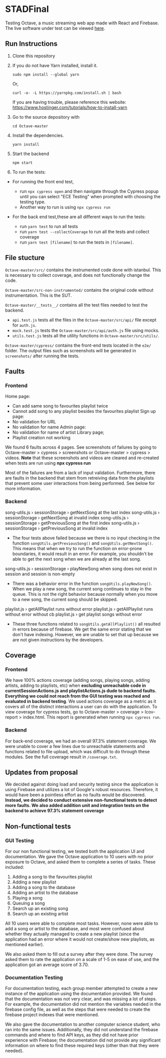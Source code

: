 # STADFinal

Testing Octave, a music streaming web app made with React and Firebase. The live software under test can be viewed [here](https://octave-music.web.app/).

## Run Instructions

1. Clone this repository

2. If you do not have Yarn installed, install it.

   ```
   sudo npm install --global yarn
   ```

   Or,

   ```
   curl -o- -L https://yarnpkg.com/install.sh | bash
   ```

   If you are having trouble, please reference this website: https://www.hostinger.com/tutorials/how-to-install-yarn

3. Go to the source depository with
   ```
   cd Octave-master
   ```
4. Install the dependencies.
   ```
   yarn install
   ```
5. Start the backend

   ```
   npm start
   ```

6. To run the tests:

- For running the front end test,

  - run `npx cypress open` and then navigate through the Cypress popup until you can select "ECE Testing" when prompted with choosing the testing type.
  - Another way to run is using `npx cypress run`

- For the back end test,these are all different ways to run the tests:
  - run `yarn test` to run all tests
  - run `yarn test --collectCoverage` to run all the tests and collect coverage
  - run `yarn test [filename]` to run the tests in `[filename]`.

## File stucture

`Octave-master/src/` contains the instrumented code done with istanbul. This is necessary to collect coverage, and does not functionally change the code.

`Octave-master/src-non-instrumented/` contains the original code without instrumentation. This is the SUT.

`Octave-master/__tests__/` contains all the test files needed to test the backend.

- `api.test.js` tests all the files in the `Octave-master/src/api/` file except for `auth.js`.
- `mock.test.js` tests the `Octave-master/src/api/auth.js` file using mocks.
- `utils.test.js` tests all the utility functions in `Octave-master/src/utils/`.

`Octave-master/cypress/` contains the front-end tests located in the `e2e/` folder. The output files such as screenshots will be generated in `screenshots/` after running the tests.

## Faults

### Frontend

Home page:

- Can add same song to favourites playlist twice
- Cannot add song to any playlist besides the favourites playlist
  Sign up page:
- No validation for URL
- No validation for name
  Admin page:
- No validation for name of artist
  Library page;
- Playlist creation not working

We found 6 faults across 4 pages. See screenshots of failures by going to Octave-master > cypress > screenshots or Octave-master > cypress > videos. **Note** that these screenshots and videos are cleared and re-created when tests are run using **npx cypress run**

Most of the failures are from a lack of input validation. Furthermore, there are faults in the backend that stem from retreiving data from the playlists that prevent some user interactions from being performed. See below for more information.

### Backend

song-utils.js › sessionStorage › getNextSong at the last index
song-utils.js › sessionStorage › getNextSong at invalid index
song-utils.js › sessionStorage › getPreviousSong at the first index
song-utils.js › sessionStorage › getPreviousSong at invalid index

- The four tests above failed because we there is no input checking in the function `songUtils.getPreviousSong()` and `songUtils.getNextSong()`. This means that when we try to run the function on error-prone boundaries, it would result in an error. For example, you shouldn't be able to get the next song when we are already at the last song.

song-utils.js › sessionStorage › playNewSong when song does not exist in session and session is non-empty

- There was a behavior error in the function `songUtils.playNewSong()`. When we play a new song, the current song continues to stay in the queue. This is not the right behavior because normally when you move to a new song, the current song should be skipped.

playlist.js › getAllPlaylist runs without error
playlist.js › getAllPlaylist runs without error without cb
playlist.js › get playlist songs without error

- These three functions related to `songUtils.getAllPlaylist()` all resulted in errors because of firebase. We get the same error stating that we don't have indexing. However, we are unable to set that up because we are not given instructions by the developers.

## Coverage

### Frontend

We have 100% actions coverage (adding songs, playing songs, adding artists, adding to playlists, etc) when **excluding unreachable code in currentSessionActions.js and playlistActions.js dude to backend faults. Everything we could not reach from the GUI testing was reached and evaluated in backend testing**. We used actions coverage as a metric as it covers all of the distinct interactions a user can do with the application. To view coverage for cypress tests, go to Octave-master > coverage > lcov-report > index.html. This report is generated when running `npx cypress run`.

### Backend

For back-end coverage, we had an overall 97.3% statement coverage. We were unable to cover a few lines due to unreachable statements and functions related to file upload, which was difficult to do through these modules. See the full coverage result in `/coverage.txt`.

## Updates from proposal

We decided against doing load and security testing since the application is using Firebase and utilizes a lot of Google's robust resources. Therefore, it would have been a pointless effort as no faults would be discovered. **Instead, we decided to conduct extensive non-functional tests to detect more faults. We also added addition unit and integration tests on the backend to achieve 97.3% statement coverage**

## Non-functional tests

### GUI Testing

For our non functional testing, we tested both the application UI and documentation. We gave the Octave application to 10 users with no prior exposure to Octave, and asked them to complete a series of tasks. These included:

1. Adding a song to the favourites playlist
2. Adding a new playlist
3. Adding a song to the database
4. Adding an artist to the database
5. Playing a song
6. Queuing a song
7. Search up an existing song
8. Search up an existing artist

All 10 users were able to complete most tasks. However, none were able to add a song or artist to the database, and most were confused about whether they actually managed to create a new playlist (since the application had an error where it would not create/show new playlists, as mentioned earlier).

We also asked them to fill out a survey after they were done. The survey asked them to rate the application on a scale of 1-5 on ease of use, and the application got an average score of 3.70.

### Documentation Testing

For documentation testing, each group member attempted to create a new instance of the application using the documentation provided. We found that the documentation was not very clear, and was missing a lot of steps. For example, the documentation did not mention the variables needed in the firebase config file, as well as the steps that were needed to create the firebase project indexes that were mentioned.

We also gave the documentation to another computer science student, who ran into the same issues. Additionally, they did not understand the firebase commands and where to find API keys, as they did not have prior experience with Firebase; the documentation did not provide any significant information on where to find these required keys (other than that they were needed).
